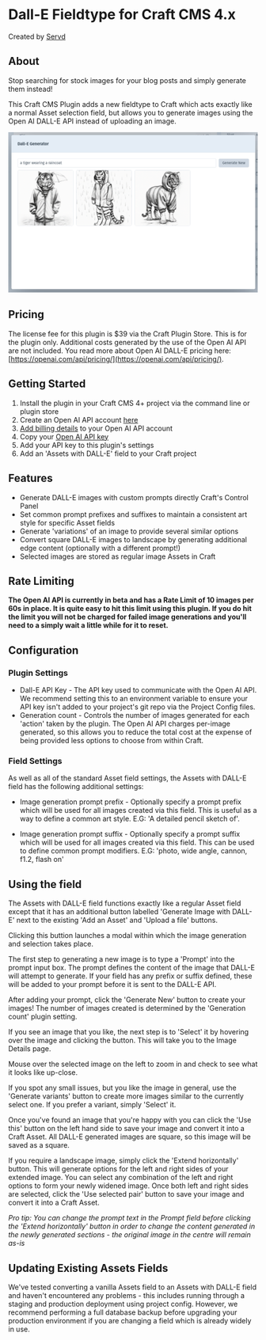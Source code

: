 # Dall-E Fieldtype for Craft CMS 4.x

Created by [Servd](https://servd.host)

## About

Stop searching for stock images for your blog posts and simply generate them instead!

This Craft CMS Plugin adds a new fieldtype to Craft which acts exactly like a normal Asset selection field, but allows you to generate images using the Open AI DALL-E API instead of uploading an image.

<img src="./images/screenshot.png" width="600">

## Pricing

The license fee for this plugin is $39 via the Craft Plugin Store. This is for the plugin only. Additional costs generated by the use of the Open AI API are not included. You read more about Open AI DALL-E pricing here: [https://openai.com/api/pricing/](https://openai.com/api/pricing/).

## Getting Started

1. Install the plugin in your Craft CMS 4+ project via the command line or plugin store
2. Create an Open AI API account [here](https://openai.com/api/)
3. [Add billing details](https://beta.openai.com/account/billing/overview) to your Open AI API account
4. Copy your [Open AI API key](https://beta.openai.com/account/api-keys)
5. Add your API key to this plugin's settings
6. Add an 'Assets with DALL-E' field to your Craft project

## Features

- Generate DALL-E images with custom prompts directly Craft's Control Panel
- Set common prompt prefixes and suffixes to maintain a consistent art style for specific Asset fields
- Generate 'variations' of an image to provide several similar options
- Convert square DALL-E images to landscape by generating additional edge content (optionally with a different prompt!)
- Selected images are stored as regular image Assets in Craft

## Rate Limiting

**The Open AI API is currently in beta and has a Rate Limit of 10 images per 60s in place. It is quite easy to hit this limit using this plugin. If you do hit the limit you will not be charged for failed image generations and you'll need to a simply wait a little while for it to reset.**

## Configuration

### Plugin Settings

- Dall-E API Key - The API key used to communicate with the Open AI API. We recommend setting this to an environment variable to ensure your API key isn't added to your project's git repo via the Project Config files.
- Generation count - Controls the number of images generated for each 'action' taken by the plugin. The Open AI API charges per-image generated, so this allows you to reduce the total cost at the expense of being provided less options to choose from within Craft.

### Field Settings

As well as all of the standard Asset field settings, the Assets with DALL-E field has the following additional settings:

- Image generation prompt prefix - Optionally specify a prompt prefix which will be used for all images created via this field. This is useful as a way to define a common art style. E.G: 'A detailed pencil sketch of'.

- Image generation prompt suffix - Optionally specify a prompt suffix which will be used for all images created via this field. This can be used to define common prompt modifiers. E.G: 'photo, wide angle, cannon, f1.2, flash on'

## Using the field

The Assets with DALL-E field functions exactly like a regular Asset field except that it has an additional button labelled 'Generate Image with DALL-E' next to the existing 'Add an Asset' and 'Upload a file' buttons.

Clicking this buttion launches a modal within which the image generation and selection takes place.

The first step to generating a new image is to type a 'Prompt' into the prompt input box. The prompt defines the content of the image that DALL-E will attempt to generate. If your field has any prefix or suffix defined, these will be added to your prompt before it is sent to the DALL-E API.

After adding your prompt, click the 'Generate New' button to create your images! The number of images created is determined by the 'Generation count' plugin setting.

If you see an image that you like, the next step is to 'Select' it by hovering over the image and clicking the button. This will take you to the Image Details page.

Mouse over the selected image on the left to zoom in and check to see what it looks like up-close. 

If you spot any small issues, but you like the image in general, use the 'Generate variants' button to create more images similar to the currently select one. If you prefer a variant, simply 'Select' it.

Once you've found an image that you're happy with you can click the 'Use this' button on the left hand side to save your image and convert it into a Craft Asset. All DALL-E generated images are square, so this image will be saved as a square.

If you require a landscape image, simply click the 'Extend horizontally' button. This will generate options for the left and right sides of your extended image. You can select any combination of the left and right options to form your newly widened image. Once both left and right sides are selected, click the 'Use selected pair' button to save your image and convert it into a Craft Asset.

*Pro tip: You can change the prompt text in the Prompt field before clicking the 'Extend horizontally' button in order to change the content generated in the newly generated sections - the original image in the centre will remain as-is*

## Updating Existing Assets Fields

We've tested converting a vanilla Assets field to an Assets with DALL-E field and haven't encountered any problems - this includes running through a staging and production deployment using project config. However, we recommend performing a full database backup before upgrading your production environment if you are changing a field which is already widely in use.